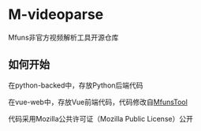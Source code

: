 # M-videoparse
Mfuns非官方视频解析工具开源仓库

## 如何开始
在python-backed中，存放Python后端代码

在vue-web中，存放Vue前端代码，代码修改自[MfunsTool](https://github.com/ChenDoXiu/MfunsTool "MfunsTool")

代码采用Mozilla公共许可证（Mozilla Public License）公开
